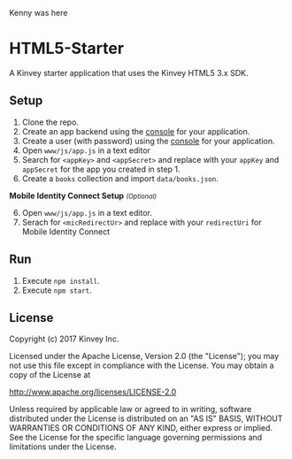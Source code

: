 Kenny was here

# HTML5-Starter
A Kinvey starter application that uses the Kinvey HTML5 3.x SDK.

## Setup

1. Clone the repo.
2. Create an app backend using the [console](http://console.kinvey.com) for your application.
2. Create a user (with password) using the [console](http://console.kinvey.com) for your application.
3. Open `www/js/app.js` in a text editor
4. Search for `<appKey>` and `<appSecret>` and replace with your `appKey` and `appSecret` for the app you created in step 1.
5. Create a `books` collection and import `data/books.json`.

**Mobile Identity Connect Setup** *<small>(Optional)</small>*

6. Open `www/js/app.js` in a text editor.
7. Serach for `<micRedirectUr>` and replace with your `redirectUri` for Mobile Identity Connect

## Run

1. Execute `npm install`.
2. Execute `npm start`.

## License

Copyright (c) 2017 Kinvey Inc.

Licensed under the Apache License, Version 2.0 (the "License"); you may not use this file except
in compliance with the License. You may obtain a copy of the License at

 http://www.apache.org/licenses/LICENSE-2.0

Unless required by applicable law or agreed to in
writing, software distributed under the License
is distributed on an "AS IS" BASIS, WITHOUT WARRANTIES OR CONDITIONS OF ANY KIND, either express
or implied. See the License for the specific language governing permissions and limitations under
the License.
